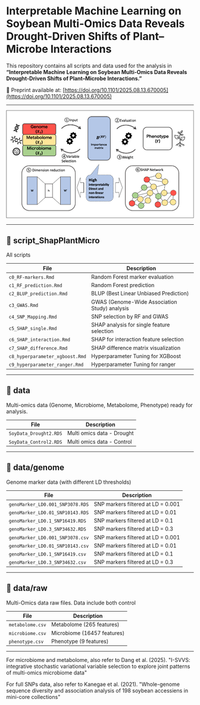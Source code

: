 # Interpretable Machine Learning on Soybean Multi-Omics Data Reveals Drought-Driven Shifts of Plant–Microbe Interactions

This repository contains all scripts and data used for the analysis in **“Interpretable Machine Learning on Soybean Multi-Omics Data Reveals Drought-Driven Shifts of Plant–Microbe Interactions.”**


📄 Preprint available at: [https://doi.org/10.1101/2025.08.13.670005](https://doi.org/10.1101/2025.08.13.670005)


---

<img src="abstract.png" width="1000">

---

## 📂 script_ShapPlantMicro
All scripts 

| File | Description |
|------|--------------|
| `c0_RF-markers.Rmd` | Random Forest marker evaluation |
| `c1_RF_prediction.Rmd` | Random Forest prediction |
| `c2_BLUP_prediction.Rmd` | BLUP (Best Linear Unbiased Prediction) |
| `c3_GWAS.Rmd` | GWAS (Genome-Wide Association Study) analysis |
| `c4_SNP_Mapping.Rmd` | SNP selection by RF and GWAS |
| `c5_SHAP_single.Rmd` | SHAP analysis for single feature selection |
| `c6_SHAP_interaction.Rmd` | SHAP for interaction feature selection |
| `c7_SHAP_difference.Rmd` | SHAP difference matrix visualization |
| `c8_hyperparameter_xgboost.Rmd` | Hyperparameter Tuning for XGBoost |
| `c9_hyperparameter_ranger.Rmd` | Hyperparameter Tuning for ranger |

---

## 📂 data 
Multi-omics data (Genome, Microbiome, Metabolome, Phenotype) ready for analysis.

| File | Description |
|------|--------------|
| `SoyData_Drought2.RDS` | Multi omics data - Drought |
| `SoyData_Control2.RDS` | Multi omics data - Control |

---

## 📂 data/genome
Genome marker data (with different LD thresholds)

| File | Description |
|------|--------------|
| `genoMarker_LD0.001_SNP3078.RDS`  | SNP markers filtered at LD = 0.001 |
| `genoMarker_LD0.01_SNP10143.RDS`  | SNP markers filtered at LD = 0.01  |
| `genoMarker_LD0.1_SNP16419.RDS`   | SNP markers filtered at LD = 0.1   |
| `genoMarker_LD0.3_SNP34632.RDS`   | SNP markers filtered at LD = 0.3   |
| `genoMarker_LD0.001_SNP3078.csv`  | SNP markers filtered at LD = 0.001 |
| `genoMarker_LD0.01_SNP10143.csv`  | SNP markers filtered at LD = 0.01  |
| `genoMarker_LD0.1_SNP16419.csv`   | SNP markers filtered at LD = 0.1   |
| `genoMarker_LD0.3_SNP34632.csv`   | SNP markers filtered at LD = 0.3   |
---



## 📂 data/raw
Multi-Omics data raw files. Data include both control 

| File | Description |
|------|--------------|
| `metabolome.csv`   | Metabolome (265 features)|
| `microbiome.csv` | Microbiome (16457 features)|
| `phenotype.csv` | Phenotype (9 features)|
---

For microbiome and metabolome, also refer to Dang et al. (2025). "I-SVVS: integrative stochastic variational variable selection to explore joint patterns of multi-omics microbiome data"

For full SNPs data, also refer to Kanegae et al. (2021). "Whole-genome sequence diversity and association analysis of 198 soybean accessiens in mini-core collections"


